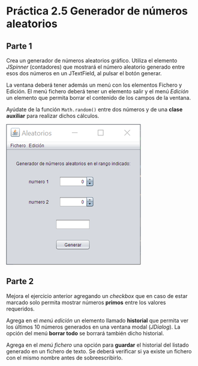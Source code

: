 # Práctica 2.5 Generador de números aleatorios

## Parte 1

Crea un generador de números aleatorios gráfico. Utiliza el elemento *JSpinner* (contadores) que mostrará el número aleatorio generado entre esos dos números en un JTextField, al pulsar el botón generar.

La ventana deberá tener además un menú con los elementos Fichero y Edición. El menú fichero deberá tener un elemento salir y el menú *Edición* un elemento que permita borrar el contenido de los campos de la ventana.

Ayúdate de la función `Math.random()` entre dos números y de una **clase auxiliar** para realizar dichos cálculos.

![](media/ba18dcfdd7fd2df3ed8dfe1cefa04f24.png)


## Parte 2

Mejora el ejercicio anterior agregando un *checkbox* que en caso de estar marcado solo permita mostrar números **primos** entre los valores requeridos.

Agrega en el *menú edición* un elemento llamado **historial** que permita ver los últimos 10 números generados en una ventana modal (*JDialog*). La opción del menú **borrar todo** se borrará también dicho historial.

Agrega en el *menú fichero* una opción para **guardar** el historial del listado generado en un fichero de texto. Se deberá verificar si ya existe un fichero con el mismo nombre antes de sobreescribirlo.
 
